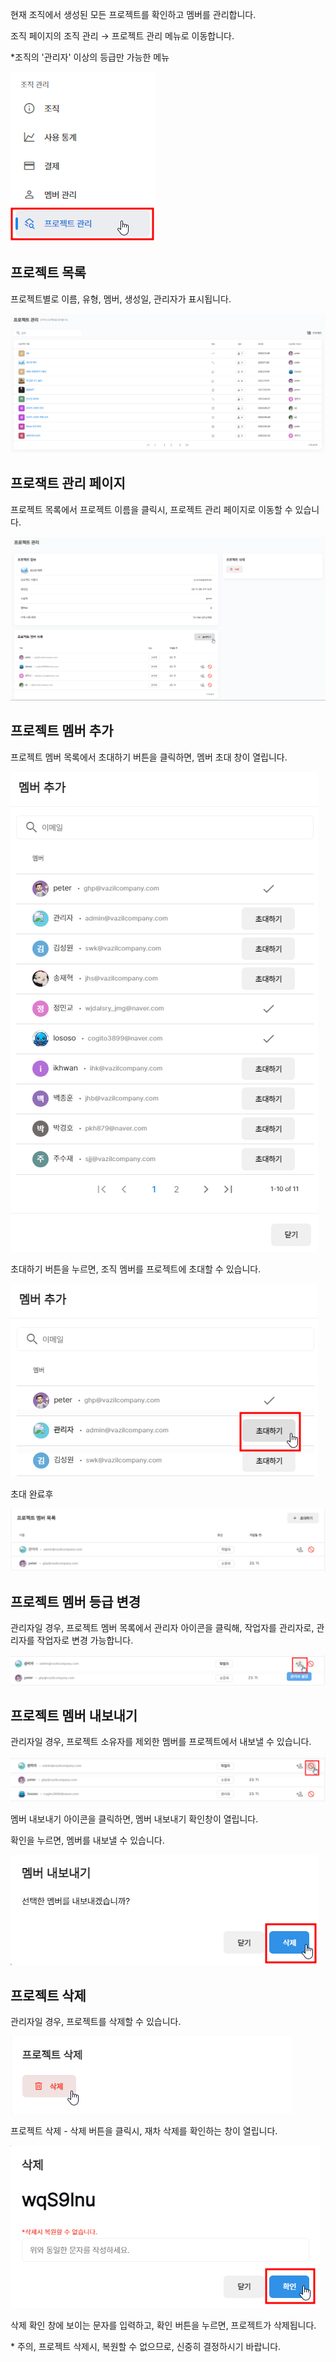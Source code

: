 현재 조직에서 생성된 모든 프로젝트를 확인하고 멤버를 관리합니다.

조직 페이지의 조직 관리 → 프로젝트 관리 메뉴로 이동합니다.

\*조직의 '관리자' 이상의 등급만 가능한 메뉴

![img1](https://raw.githubusercontent.com/vazilcompany/vridge-docs/main/img/organization/project_management/move_to_project_management.png)  

  

  

프로젝트 목록
-------


프로젝트별로 이름, 유형, 멤버, 생성일, 관리자가 표시됩니다.

![img1](https://raw.githubusercontent.com/vazilcompany/vridge-docs/main/img/organization/project_management/project_management_2.png)  

  


프로잭트 관리 페이지
-------

프로젝트 목록에서 프로젝트 이름을 클릭시, 프로젝트 관리 페이지로 이동할 수 있습니다. 

![img1](https://raw.githubusercontent.com/vazilcompany/vridge-docs/main/img/organization/project_management/project_management_3.png)  



  

프로젝트 멤버 추가
----------

프로젝트 멤버 목록에서 초대하기 버튼을 클릭하면, 멤버 초대 창이 열립니다. 

![img1](https://raw.githubusercontent.com/vazilcompany/vridge-docs/main/img/organization/project_management/project_management_4.png)  



초대하기 버튼을 누르면, 조직 멤버를 프로젝트에 초대할 수 있습니다. 

![img1](https://raw.githubusercontent.com/vazilcompany/vridge-docs/main/img/organization/project_management/project_management_5.png)  

  

초대 완료후 

![img1](https://raw.githubusercontent.com/vazilcompany/vridge-docs/main/img/organization/project_management/project_management_6.png)  


  

프로젝트 멤버 등급 변경
-------------

관리자일 경우, 프로젝트 멤버 목록에서 관리자 아이콘을 클릭해, 작업자를 관리자로, 관리자를 작업자로 변경 가능합니다. 

![img1](https://raw.githubusercontent.com/vazilcompany/vridge-docs/main/img/organization/project_management/project_management_7.png)  



프로젝트 멤버 내보내기
------

관리자일 경우, 프로젝트 소유자를 제외한 멤버를 프로젝트에서 내보낼 수 있습니다. 

![img1](https://raw.githubusercontent.com/vazilcompany/vridge-docs/main/img/organization/project_management/project_management_8.png)  


멤버 내보내기 아이콘을 클릭하면, 멤버 내보내기 확인창이 열립니다. 

확인을 누르면, 멤버를 내보낼 수 있습니다. 

![img1](https://raw.githubusercontent.com/vazilcompany/vridge-docs/main/img/organization/project_management/project_management_9.png)  


프로젝트 삭제 
-------

관리자일 경우, 프로젝트를 삭제할 수 있습니다. 

![img1](https://raw.githubusercontent.com/vazilcompany/vridge-docs/main/img/organization/project_management/project_management_10.png)  


프로젝트 삭제 - 삭제 버튼을 클릭시, 재차 삭제를 확인하는 창이 열립니다. 

![img1](https://raw.githubusercontent.com/vazilcompany/vridge-docs/main/img/organization/project_management/project_management_11.png)  

삭제 확인 창에 보이는 문자를 입력하고, 확인 버튼을 누르면, 프로젝트가 삭제됩니다. 

\* 주의, 프로젝트 삭제시, 복원할 수 없으므로, 신중히 결정하시기 바랍니다. 


